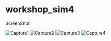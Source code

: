 # workshop_sim4

ScreenShot

![Capture1](https://user-images.githubusercontent.com/46970213/144313606-fd53ada6-0ffc-4b92-96af-4968348f9ac7.JPG)
![Capture2](https://user-images.githubusercontent.com/46970213/144313618-ac96e821-522d-4b3a-b088-429af32db7c9.JPG)
![Capture3](https://user-images.githubusercontent.com/46970213/144313622-75598472-d080-4877-bf39-598a83f754b1.JPG)
![Capture4](https://user-images.githubusercontent.com/46970213/144313626-233b3954-3181-46a3-b4f9-614b8c04cd30.JPG)

